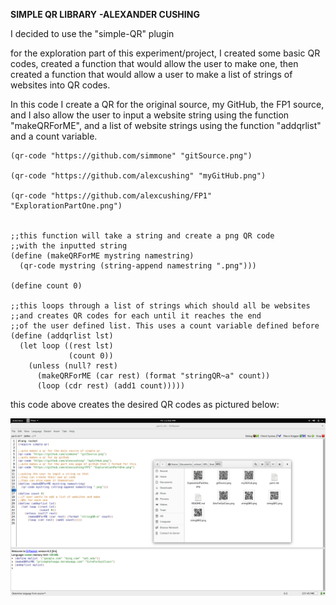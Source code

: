 **SIMPLE QR LIBRARY**
**-ALEXANDER CUSHING**

I decided to use the "simple-QR" plugin

for the exploration part of this experiment/project,
I created some basic QR codes, created a function that
would allow the user to make one, then created a function
that would allow a user to make a list of strings of
websites into QR codes.

In this code I create a QR for the original source, my GitHub, the FP1 source,
and I also allow the user to input a website string using the function
"makeQRForME", and a list of website strings using the function "addqrlist" and a
count variable.

```racket
(qr-code "https://github.com/simmone" "gitSource.png")

(qr-code "https://github.com/alexcushing" "myGitHub.png")

(qr-code "https://github.com/alexcushing/FP1" "ExplorationPartOne.png")


;;this function will take a string and create a png QR code
;;with the inputted string
(define (makeQRForME mystring namestring)
  (qr-code mystring (string-append namestring ".png")))

(define count 0)

;;this loops through a list of strings which should all be websites
;;and creates QR codes for each until it reaches the end
;;of the user defined list. This uses a count variable defined before
(define (addqrlist lst)
  (let loop ((rest lst)
             (count 0))
    (unless (null? rest)
      (makeQRForME (car rest) (format "stringQR~a" count))
      (loop (cdr rest) (add1 count)))))
```

this code above creates the desired QR codes as pictured below:

![outputted QR codes](https://github.com/alexcushing/FP1/blob/master/example%20of%20it%20working.png "QR CODES")
